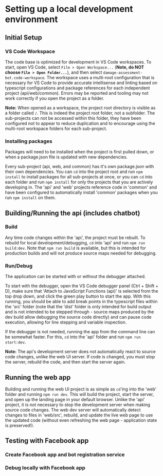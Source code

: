 # Setting up a local development environment

## Initial Setup

### VS Code Workspace

The code base is optimized for development in VS Code workspaces. To start, open VS Code, select `File > Open Workspace...` (**Note, do NOT choose `File > Open Folder...`**), and then select `damage-assessment-bot.code-workspace`. The workspace uses a multi-root configuration that is necessary for VS Code to provide accurate intellisense and linting based on typescript configurations and package references for each independent project (api/web/common). Errors may be reported and tooling may not work correctly if you open the project as a folder.

**Note:** When opened as a workspace, the project root directory is visible as a folder called `/`. This is indeed the project root folder, not a subfolder. The sub-projects can not be accessed within this folder, they have been configured not to appear to reduce duplication and to encourage using the multi-root workspace folders for each sub-project.

### Installing packages

Packages will need to be installed when the project is first pulled down, or when a package.json file is updated with new dependencies.

Every sub-project (api, web, and common) has it's own package.json with their own dependencies. You can `cd` into the project root and run `npm install` to install packages for all sub-projects at once, or you can `cd` into each folder and run `npm install` for only the projects that you are actively developing in. The 'api' and 'web' projects reference code in 'common' and have been configured to automatically install 'common' packages when you run `npm install` on them.

## Building/Running the api (includes chatbot)

### Build

Any time code changes within the 'api', the project must be rebuilt. To rebuild for local development/debugging, `cd` into 'api' and run `npm run build:dev`. Note that `npm run build` is available, but this is intended for production builds and will not produce source maps needed for debugging.

### Run/Debug

The application can be started with or without the debugger attached. 

To start with the debugger, open the VS Code debugger panel (Ctrl + Shift + D), make sure that 'Attach to JavaScript Functions (api)' is selected from the top drop down, and click the green play button to start the app. With this running, you should be able to add break points in the typescript files within the 'src' folder (note that the 'dist' folder is only intended for build output and is not intended to be stepped through - source maps produced by the dev build allow debugging the source code directly) and can pause code execution, allowing for line stepping and variable inspection.

If the debugger is not needed, running the app from the command line can be somewhat faster. For this, `cd` into the 'api' folder and run `npm run start:dev`.

**Note:** The api's development server does not automatically react to source code changes, unlike the web UI server. If code is changed, you must stop the server, rebuild the code, and then start the server again.

## Running the web app

Building and running the web UI project is as simple as `cd`'ing into the 'web' folder and running `npm run dev`. This will build the project, start the server, and open up the landing page in your default browser. Unlike the 'api' project, it is not necessary to stop the development server when making source code changes. The web dev server will automatically detect changes to files in 'web/src', rebuild, and update the live web page to use the updated code (without even refreshing the web page - application state is preserved!).

## Testing with Facebook app

### Create Facebook app and bot registration service

### Debug locally with Facebook app